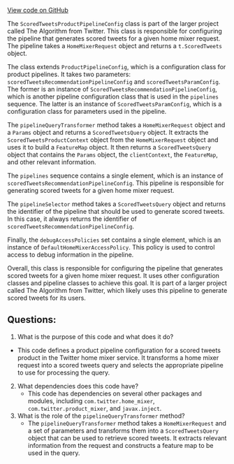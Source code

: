 [View code on GitHub](https://github.com/misbahsy/the-algorithm/home-mixer/server/src/main/scala/com/twitter/home_mixer/product/scored_tweets/ScoredTweetsProductPipelineConfig.scala)

The `ScoredTweetsProductPipelineConfig` class is part of the larger project called The Algorithm from Twitter. This class is responsible for configuring the pipeline that generates scored tweets for a given home mixer request. The pipeline takes a `HomeMixerRequest` object and returns a `t.ScoredTweets` object. 

The class extends `ProductPipelineConfig`, which is a configuration class for product pipelines. It takes two parameters: `scoredTweetsRecommendationPipelineConfig` and `scoredTweetsParamConfig`. The former is an instance of `ScoredTweetsRecommendationPipelineConfig`, which is another pipeline configuration class that is used in the `pipelines` sequence. The latter is an instance of `ScoredTweetsParamConfig`, which is a configuration class for parameters used in the pipeline.

The `pipelineQueryTransformer` method takes a `HomeMixerRequest` object and a `Params` object and returns a `ScoredTweetsQuery` object. It extracts the `ScoredTweetsProductContext` object from the `HomeMixerRequest` object and uses it to build a `FeatureMap` object. It then returns a `ScoredTweetsQuery` object that contains the `Params` object, the `clientContext`, the `FeatureMap`, and other relevant information.

The `pipelines` sequence contains a single element, which is an instance of `scoredTweetsRecommendationPipelineConfig`. This pipeline is responsible for generating scored tweets for a given home mixer request.

The `pipelineSelector` method takes a `ScoredTweetsQuery` object and returns the identifier of the pipeline that should be used to generate scored tweets. In this case, it always returns the identifier of `scoredTweetsRecommendationPipelineConfig`.

Finally, the `debugAccessPolicies` set contains a single element, which is an instance of `DefaultHomeMixerAccessPolicy`. This policy is used to control access to debug information in the pipeline.

Overall, this class is responsible for configuring the pipeline that generates scored tweets for a given home mixer request. It uses other configuration classes and pipeline classes to achieve this goal. It is part of a larger project called The Algorithm from Twitter, which likely uses this pipeline to generate scored tweets for its users.
## Questions: 
 1. What is the purpose of this code and what does it do?
   - This code defines a product pipeline configuration for a scored tweets product in the Twitter home mixer service. It transforms a home mixer request into a scored tweets query and selects the appropriate pipeline to use for processing the query.
2. What dependencies does this code have?
   - This code has dependencies on several other packages and modules, including `com.twitter.home_mixer`, `com.twitter.product_mixer`, and `javax.inject`.
3. What is the role of the `pipelineQueryTransformer` method?
   - The `pipelineQueryTransformer` method takes a `HomeMixerRequest` and a set of parameters and transforms them into a `ScoredTweetsQuery` object that can be used to retrieve scored tweets. It extracts relevant information from the request and constructs a feature map to be used in the query.